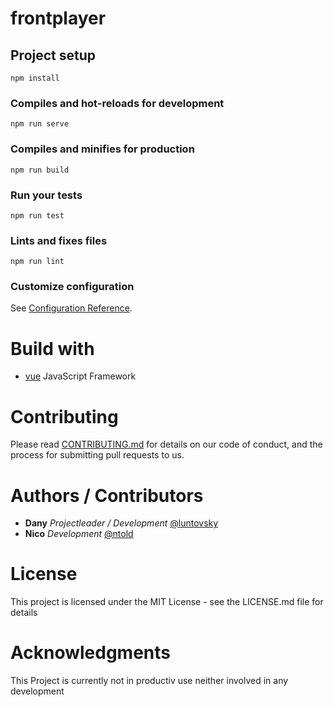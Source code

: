 # frontplayer

## Project setup
```
npm install
```

### Compiles and hot-reloads for development
```
npm run serve
```

### Compiles and minifies for production
```
npm run build
```

### Run your tests
```
npm run test
```

### Lints and fixes files
```
npm run lint
```

### Customize configuration
See [Configuration Reference](https://cli.vuejs.org/config/).

# Build with

* [vue](https://cli.vuejs.org) JavaScript Framework

# Contributing

Please read [CONTRIBUTING.md](https://github.com/luntovsky/RaBe/blob/master/CONTRIBUTING.md) for details on our code of conduct, and the process for submitting pull requests to us.

# Authors / Contributors

* **Dany** *Projectleader / Development* [@luntovsky](https://github.com/luntovsky)
* **Nico** *Development* [@ntold](https://github.com/ntold)

# License

This project is licensed under the MIT License - see the LICENSE.md file for details

# Acknowledgments

This Project is currently not in productiv use neither involved in any development



